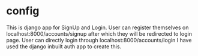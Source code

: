 # config

This is django app for SignUp and Login.
User can register themselves on localhost:8000/accounts/signup after which they will be redirected to login page.
User can  directly login through localhost:8000/accounts/login
I have used the django inbuilt auth app to create this.
